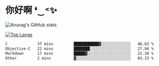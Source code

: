 # 你好啊 ❛‿˂✨

![Anurag's GitHub stats](https://github-readme-stats.vercel.app/api?username=ZombieFly&count_private=true&show_icons=true)

[![Top Langs](https://github-readme-stats.vercel.app/api/top-langs/?username=ZombieFly&layout=compact&count_private=true&hide=Ruby,makefile)](https://github.com/anuraghazra/github-readme-stats)

<!--START_SECTION:waka-->

```txt
C             37 mins         ███████████▓░░░░░░░░░░░░░   46.63 %
Objective-C   22 mins         ███████░░░░░░░░░░░░░░░░░░   27.94 %
Markdown      17 mins         █████▓░░░░░░░░░░░░░░░░░░░   22.20 %
Other         2 mins          ▓░░░░░░░░░░░░░░░░░░░░░░░░   03.23 %
```

<!--END_SECTION:waka-->
